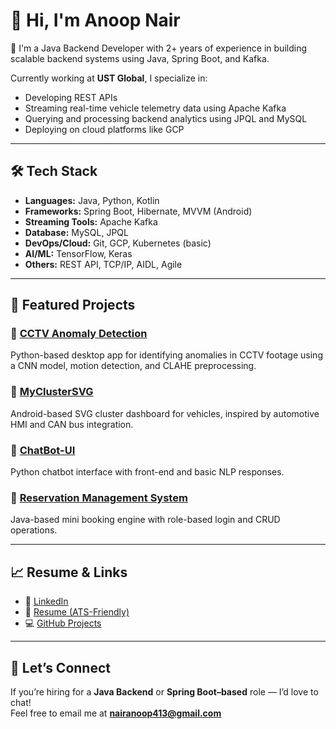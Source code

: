 # 👋 Hi, I'm Anoop Nair

🎯 I'm a Java Backend Developer with 2+ years of experience in building scalable backend systems using Java, Spring Boot, and Kafka.

Currently working at **UST Global**, I specialize in:
- Developing REST APIs
- Streaming real-time vehicle telemetry data using Apache Kafka
- Querying and processing backend analytics using JPQL and MySQL
- Deploying on cloud platforms like GCP

---

## 🛠️ Tech Stack

- **Languages:** Java, Python, Kotlin  
- **Frameworks:** Spring Boot, Hibernate, MVVM (Android)  
- **Streaming Tools:** Apache Kafka  
- **Database:** MySQL, JPQL  
- **DevOps/Cloud:** Git, GCP, Kubernetes (basic)  
- **AI/ML:** TensorFlow, Keras  
- **Others:** REST API, TCP/IP, AIDL, Agile

---

## 📌 Featured Projects

### 🔹 [CCTV Anomaly Detection](https://github.com/Anoop-Nair-U/CCTV_Anomaly_detection)
Python-based desktop app for identifying anomalies in CCTV footage using a CNN model, motion detection, and CLAHE preprocessing.

### 🔹 [MyClusterSVG](https://github.com/Anoop-Nair-U/MyClusterSVG)
Android-based SVG cluster dashboard for vehicles, inspired by automotive HMI and CAN bus integration.

### 🔹 [ChatBot-UI](https://github.com/Anoop-Nair-U/ChatBot-UI)
Python chatbot interface with front-end and basic NLP responses.

### 🔹 [Reservation Management System](https://github.com/Anoop-Nair-U/Reservation-Management)
Java-based mini booking engine with role-based login and CRUD operations.

---

## 📈 Resume & Links

- 🔗 [LinkedIn](https://linkedin.com/in/anoopnairu)  
- 📄 [Resume (ATS-Friendly)](https://github.com/Anoop-Nair-U/Anoop-Nair-U/files/your_resume_here)  
- 💻 [GitHub Projects](https://github.com/Anoop-Nair-U)

---

## 🤝 Let’s Connect

If you’re hiring for a **Java Backend** or **Spring Boot–based** role — I’d love to chat!  
Feel free to email me at **nairanoop413@gmail.com**
